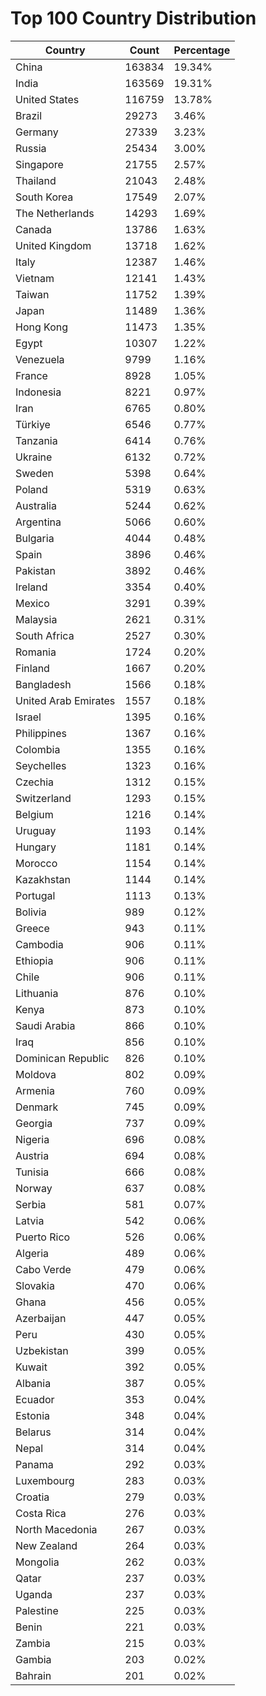 # Top 100 Country Distribution
| Country | Count | Percentage |
|----|----|----|
| China | 163834 | 19.34% |
| India | 163569 | 19.31% |
| United States | 116759 | 13.78% |
| Brazil | 29273 | 3.46% |
| Germany | 27339 | 3.23% |
| Russia | 25434 | 3.00% |
| Singapore | 21755 | 2.57% |
| Thailand | 21043 | 2.48% |
| South Korea | 17549 | 2.07% |
| The Netherlands | 14293 | 1.69% |
| Canada | 13786 | 1.63% |
| United Kingdom | 13718 | 1.62% |
| Italy | 12387 | 1.46% |
| Vietnam | 12141 | 1.43% |
| Taiwan | 11752 | 1.39% |
| Japan | 11489 | 1.36% |
| Hong Kong | 11473 | 1.35% |
| Egypt | 10307 | 1.22% |
| Venezuela | 9799 | 1.16% |
| France | 8928 | 1.05% |
| Indonesia | 8221 | 0.97% |
| Iran | 6765 | 0.80% |
| Türkiye | 6546 | 0.77% |
| Tanzania | 6414 | 0.76% |
| Ukraine | 6132 | 0.72% |
| Sweden | 5398 | 0.64% |
| Poland | 5319 | 0.63% |
| Australia | 5244 | 0.62% |
| Argentina | 5066 | 0.60% |
| Bulgaria | 4044 | 0.48% |
| Spain | 3896 | 0.46% |
| Pakistan | 3892 | 0.46% |
| Ireland | 3354 | 0.40% |
| Mexico | 3291 | 0.39% |
| Malaysia | 2621 | 0.31% |
| South Africa | 2527 | 0.30% |
| Romania | 1724 | 0.20% |
| Finland | 1667 | 0.20% |
| Bangladesh | 1566 | 0.18% |
| United Arab Emirates | 1557 | 0.18% |
| Israel | 1395 | 0.16% |
| Philippines | 1367 | 0.16% |
| Colombia | 1355 | 0.16% |
| Seychelles | 1323 | 0.16% |
| Czechia | 1312 | 0.15% |
| Switzerland | 1293 | 0.15% |
| Belgium | 1216 | 0.14% |
| Uruguay | 1193 | 0.14% |
| Hungary | 1181 | 0.14% |
| Morocco | 1154 | 0.14% |
| Kazakhstan | 1144 | 0.14% |
| Portugal | 1113 | 0.13% |
| Bolivia | 989 | 0.12% |
| Greece | 943 | 0.11% |
| Cambodia | 906 | 0.11% |
| Ethiopia | 906 | 0.11% |
| Chile | 906 | 0.11% |
| Lithuania | 876 | 0.10% |
| Kenya | 873 | 0.10% |
| Saudi Arabia | 866 | 0.10% |
| Iraq | 856 | 0.10% |
| Dominican Republic | 826 | 0.10% |
| Moldova | 802 | 0.09% |
| Armenia | 760 | 0.09% |
| Denmark | 745 | 0.09% |
| Georgia | 737 | 0.09% |
| Nigeria | 696 | 0.08% |
| Austria | 694 | 0.08% |
| Tunisia | 666 | 0.08% |
| Norway | 637 | 0.08% |
| Serbia | 581 | 0.07% |
| Latvia | 542 | 0.06% |
| Puerto Rico | 526 | 0.06% |
| Algeria | 489 | 0.06% |
| Cabo Verde | 479 | 0.06% |
| Slovakia | 470 | 0.06% |
| Ghana | 456 | 0.05% |
| Azerbaijan | 447 | 0.05% |
| Peru | 430 | 0.05% |
| Uzbekistan | 399 | 0.05% |
| Kuwait | 392 | 0.05% |
| Albania | 387 | 0.05% |
| Ecuador | 353 | 0.04% |
| Estonia | 348 | 0.04% |
| Belarus | 314 | 0.04% |
| Nepal | 314 | 0.04% |
| Panama | 292 | 0.03% |
| Luxembourg | 283 | 0.03% |
| Croatia | 279 | 0.03% |
| Costa Rica | 276 | 0.03% |
| North Macedonia | 267 | 0.03% |
| New Zealand | 264 | 0.03% |
| Mongolia | 262 | 0.03% |
| Qatar | 237 | 0.03% |
| Uganda | 237 | 0.03% |
| Palestine | 225 | 0.03% |
| Benin | 221 | 0.03% |
| Zambia | 215 | 0.03% |
| Gambia | 203 | 0.02% |
| Bahrain | 201 | 0.02% |
